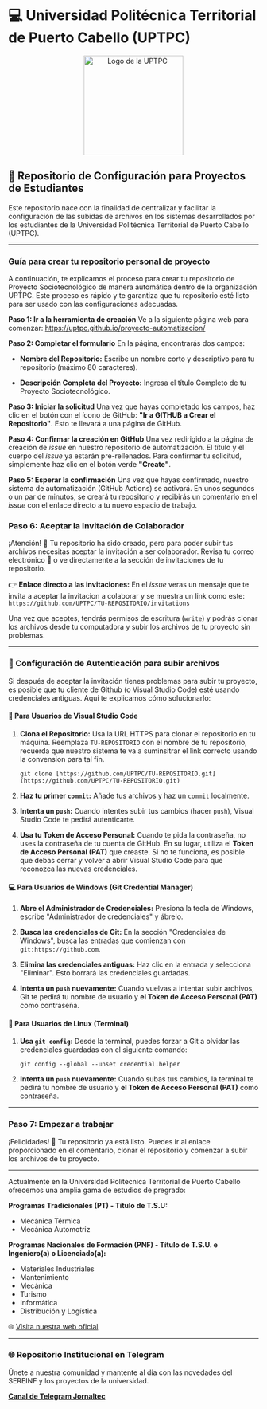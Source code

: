 # 💻 Universidad Politécnica Territorial de Puerto Cabello (UPTPC)

<p align="center">
  <a href="https://www.uptpc.edu.ve/">
    <img src="https://i.ibb.co/ZzBd0nQ1/LOGO.png" alt="Logo de la UPTPC" width="200"/>
  </a>
</p>


## 🚀 Repositorio de Configuración para Proyectos de Estudiantes

Este repositorio nace con la finalidad de centralizar y facilitar la configuración de las subidas de archivos en los sistemas desarrollados por los estudiantes de la Universidad Politécnica Territorial de Puerto Cabello (UPTPC).

---

### Guía para crear tu repositorio personal de proyecto

A continuación, te explicamos el proceso para crear tu repositorio de Proyecto Sociotecnológico de manera automática dentro de la organización UPTPC. Este proceso es rápido y te garantiza que tu repositorio esté listo para ser usado con las configuraciones adecuadas.

**Paso 1: Ir a la herramienta de creación**
Ve a la siguiente página web para comenzar:
https://uptpc.github.io/proyecto-automatizacion/

**Paso 2: Completar el formulario**
En la página, encontrarás dos campos:

* **Nombre del Repositorio:** Escribe un nombre corto y descriptivo para tu repositorio (máximo 80 caracteres).

* **Descripción Completa del Proyecto:** Ingresa el título Completo de tu Proyecto Sociotecnológico.

**Paso 3: Iniciar la solicitud**
Una vez que hayas completado los campos, haz clic en el botón con el ícono de GitHub: **"Ir a GITHUB a Crear el Repositorio"**. Esto te llevará a una página de GitHub.

**Paso 4: Confirmar la creación en GitHub**
Una vez redirigido a la página de creación de *issue* en nuestro repositorio de automatización. El título y el cuerpo del *issue* ya estarán pre-rellenados. Para confirmar tu solicitud, simplemente haz clic en el botón verde **"Create"**.

**Paso 5: Esperar la confirmación**
Una vez que hayas confirmado, nuestro sistema de automatización (GitHub Actions) se activará. En unos segundos o un par de minutos, se creará tu repositorio y recibirás un comentario en el *issue* con el enlace directo a tu nuevo espacio de trabajo.

### **Paso 6: Aceptar la Invitación de Colaborador**

¡Atención! 🚨 Tu repositorio ha sido creado, pero para poder subir tus archivos necesitas aceptar la invitación a ser colaborador. Revisa tu correo electrónico 📧 o ve directamente a la sección de invitaciones de tu repositorio.

👉 **Enlace directo a las invitaciones:** En el *issue* veras un mensaje que te invita a aceptar la invitacion a colaborar y se muestra un link como este: `https://github.com/UPTPC/TU-REPOSITORIO/invitations`

Una vez que aceptes, tendrás permisos de escritura (`write`) y podrás clonar los archivos desde tu computadora y subir los archivos de tu proyecto sin problemas.

---

### 🔑 Configuración de Autenticación para subir archivos

Si después de aceptar la invitación tienes problemas para subir tu proyecto, es posible que tu cliente de Github (o Visual Studio Code) esté usando credenciales antiguas. Aquí te explicamos cómo solucionarlo:

#### **🚀 Para Usuarios de Visual Studio Code**

1. **Clona el Repositorio:** Usa la URL HTTPS para clonar el repositorio en tu máquina. Reemplaza `TU-REPOSITORIO` con el nombre de tu repositorio, recuerda que nuestro sistema te va a suminsitrar el link correcto usando la convension para tal fin.

   ```
   git clone [https://github.com/UPTPC/TU-REPOSITORIO.git](https://github.com/UPTPC/TU-REPOSITORIO.git)
   ```

2. **Haz tu primer `commit`:** Añade tus archivos y haz un `commit` localmente.

3. **Intenta un `push`:** Cuando intentes subir tus cambios (hacer `push`), Visual Studio Code te pedirá autenticarte.

4. **Usa tu Token de Acceso Personal:** Cuando te pida la contraseña, no uses la contraseña de tu cuenta de GitHub. En su lugar, utiliza el **Token de Acceso Personal (PAT)** que creaste. Si no te funciona, es posible que debas cerrar y volver a abrir Visual Studio Code para que reconozca las nuevas credenciales.

#### **💻 Para Usuarios de Windows (Git Credential Manager)**

1. **Abre el Administrador de Credenciales:** Presiona la tecla de Windows, escribe "Administrador de credenciales" y ábrelo.

2. **Busca las credenciales de Git:** En la sección "Credenciales de Windows", busca las entradas que comienzan con `git:https://github.com`.

3. **Elimina las credenciales antiguas:** Haz clic en la entrada y selecciona "Eliminar". Esto borrará las credenciales guardadas.

4. **Intenta un `push` nuevamente:** Cuando vuelvas a intentar subir archivos, Git te pedirá tu nombre de usuario y **el Token de Acceso Personal (PAT)** como contraseña.

#### **🐧 Para Usuarios de Linux (Terminal)**

1. **Usa `git config`:** Desde la terminal, puedes forzar a Git a olvidar las credenciales guardadas con el siguiente comando:

   ```
   git config --global --unset credential.helper
   ```

2. **Intenta un `push` nuevamente:** Cuando subas tus cambios, la terminal te pedirá tu nombre de usuario y **el Token de Acceso Personal (PAT)** como contraseña.

---

### **Paso 7: Empezar a trabajar**

¡Felicidades! 🎉 Tu repositorio ya está listo. Puedes ir al enlace proporcionado en el comentario, clonar el repositorio y comenzar a subir los archivos de tu proyecto.

---

Actualmente en la Universidad Politecnica Territorial de Puerto Cabello ofrecemos una amplia gama de estudios de pregrado:

**Programas Tradicionales (PT) - Título de T.S.U:**
* Mecánica Térmica
* Mecánica Automotriz

**Programas Nacionales de Formación (PNF) - Título de T.S.U. e Ingeniero(a) o Licenciado(a):**
* Materiales Industriales
* Mantenimiento
* Mecánica
* Turismo
* Informática
* Distribución y Logística

🌐 [Visita nuestra web oficial](https://www.uptpc.edu.ve/)

---

### 🌐 Repositorio Institucional en Telegram
Únete a nuestra comunidad y mantente al día con las novedades del SEREINF y los proyectos de la universidad.

[**Canal de Telegram Jornaltec**](https://t.me/jornaltec)
